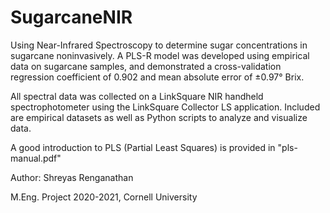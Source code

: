 # SugarcaneNIR
Using Near-Infrared Spectroscopy to determine sugar concentrations in sugarcane noninvasively.
A PLS-R model was developed using empirical data on sugarcane samples, and demonstrated a cross-validation regression coefficient of 0.902 and mean absolute error of ±0.97° Brix.

All spectral data was collected on a LinkSquare NIR handheld spectrophotometer using the LinkSquare Collector LS application.
Included are empirical datasets as well as Python scripts to analyze and visualize data.

A good introduction to PLS (Partial Least Squares) is provided in "pls-manual.pdf"

Author: Shreyas Renganathan

M.Eng. Project 2020-2021, Cornell University
